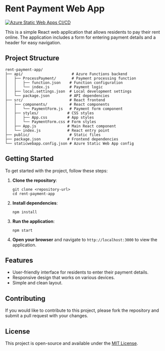 # Rent Payment Web App

[![Azure Static Web Apps CI/CD](https://github.com/YOUR_USERNAME/rent-payment-app/actions/workflows/azure-static-web-apps.yml/badge.svg)](https://github.com/YOUR_USERNAME/rent-payment-app/actions/workflows/azure-static-web-apps.yml)

This is a simple React web application that allows residents to pay their rent online. The application includes a form for entering payment details and a header for easy navigation.

## Project Structure

```
rent-payment-app/
├── api/                      # Azure Functions backend
│   ├── ProcessPayment/       # Payment processing function
│   │   ├── function.json    # Function configuration
│   │   └── index.js         # Payment logic
│   ├── local.settings.json  # Local development settings
│   └── package.json         # API dependencies
├── src/                     # React frontend
│   ├── components/          # React components
│   │   └── PaymentForm.js   # Payment form component
│   ├── styles/             # CSS styles
│   │   ├── App.css         # App styles
│   │   └── PaymentForm.css # Form styles
│   ├── App.js              # Main React component
│   └── index.js            # React entry point
├── public/                  # Static files
├── package.json            # Frontend dependencies
└── staticwebapp.config.json # Azure Static Web App config

```

## Getting Started

To get started with the project, follow these steps:

1. **Clone the repository**:
   ```
   git clone <repository-url>
   cd rent-payment-app
   ```

2. **Install dependencies**:
   ```
   npm install
   ```

3. **Run the application**:
   ```
   npm start
   ```

4. **Open your browser** and navigate to `http://localhost:3000` to view the application.

## Features

- User-friendly interface for residents to enter their payment details.
- Responsive design that works on various devices.
- Simple and clean layout.

## Contributing

If you would like to contribute to this project, please fork the repository and submit a pull request with your changes.

## License

This project is open-source and available under the [MIT License](LICENSE).